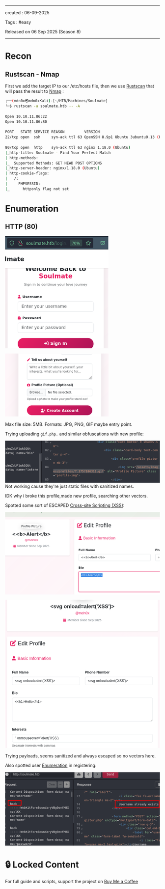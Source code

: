 - - - 
created : 06-09-2025 

Tags : #easy 

Released on 06 Sep 2025 (Season 8)
- - - 
# Recon
## Rustscan - Nmap

First we add the target IP to our /etc/hosts file, then we use [Rustscan](../../../3%20-%20Tags/Hacking%20Tools/Rustscan.md) that will pass the result to [Nmap](../../../3%20-%20Tags/Hacking%20Tools/Nmap.md) :

```bash
┌──(mdn0x㉿mdn0xKali)-[~/HTB/Machines/Soulmate]
└─$ rustscan -a soulmate.htb -- -A 

Open 10.10.11.86:22
Open 10.10.11.86:80

PORT   STATE SERVICE REASON         VERSION
22/tcp open  ssh     syn-ack ttl 63 OpenSSH 8.9p1 Ubuntu 3ubuntu0.13 (Ubuntu Linux; protocol 2.0)

80/tcp open  http    syn-ack ttl 63 nginx 1.18.0 (Ubuntu)
|_http-title: Soulmate - Find Your Perfect Match
| http-methods: 
|_  Supported Methods: GET HEAD POST OPTIONS
|_http-server-header: nginx/1.18.0 (Ubuntu)
| http-cookie-flags: 
|   /: 
|     PHPSESSID: 
|_      httponly flag not set
```
# Enumeration
## HTTP (80)

![Pasted image 20250906210319.png](../../../2%20-%20Resources/Others/Flameshots/Pasted%20image%2020250906210319.png)

![Pasted image 20250906210436.png](../../../2%20-%20Resources/Others/Flameshots/Pasted%20image%2020250906210436.png)

Max file size: 5MB. Formats: JPG, PNG, GIF maybe entry point.

Trying uploading `gif.php.` and similar obfuscations with new profile:

![Pasted image 20250906211949.png](../../../2%20-%20Resources/Others/Flameshots/Pasted%20image%2020250906211949.png)
Not working cause they're just static files with sanitized names.

IDK why i broke this profile,made new profile, searching other vectors.

Spotted some sort of ESCAPED [Cross-site Scripting (XSS)](../../../3%20-%20Tags/Hacking%20Concepts/Cross-site%20Scripting%20(XSS).md):

![Pasted image 20250906225755.png](../../../2%20-%20Resources/Others/Flameshots/Pasted%20image%2020250906225755.png)

![Pasted image 20250906225922.png](../../../2%20-%20Resources/Others/Flameshots/Pasted%20image%2020250906225922.png)

Trying payloads, seems sanitized and always escaped so no vectors here.

Also spotted user [Enumeration](../../../3%20-%20Tags/Hacking%20Concepts/Enumeration.md) in registering:

![Pasted image 20250907164842.png](../../../2%20-%20Resources/Others/Flameshots/Pasted%20image%2020250907164842.png)
# 🔒 Locked Content

For full guide and scripts, support the project on [Buy Me a Coffee](https://buymeacoffee.com/mdn0x)